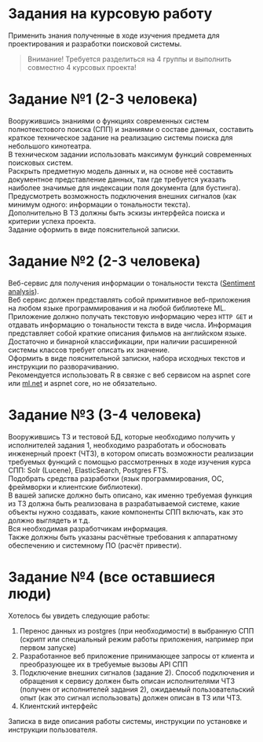 # Задания на курсовую работу
Применить знания полученные в ходе изучения предмета для проектирования и разработки поисковой системы.

> Внимание! Требуется разделиться на 4 группы и выполнить совместно 4 курсовых проекта!


# Задание №1 (2-3 человека)
Вооружившись знаниями о функциях современных систем полнотекстового поиска (СПП) и знаниями о составе данных, составить краткое техническое задание на реализацию системы поиска для небольшого кинотеатра.  
В техническом задании использовать максимум функций современных поисковых систем.  
Раскрыть предметную модель данных и, на основе неё составить документное представление данных, там где требуется указать наиболее значимые для индексации поля документа (для бустинга).  
Предусмотреть возможность подключения внешних сигналов (как минимум одного: информации о тональности текста).  
Дополнительно В ТЗ должны быть эскизы интерфейса поиска и критерии успеха проекта.  
Задание оформить в виде пояснительной записки.


# Задание №2 (2-3 человека)
Веб-сервис для получения информации о тональности текста ([Sentiment analysis](https://www.kdnuggets.com/2018/03/5-things-sentiment-analysis-classification.html)).   
Веб сервис должен представлять собой примитивное веб-приложения на любом языке программирования и на любой библиотеке ML.  
Приложение должно получать текстовую информацию через ``HTTP GET`` и отдавать  информацию о тональности текста в виде числа. Информация представляет собой краткие описания фильмов на английском языке.  
Достаточно и бинарной классификации, при наличии расширенной системы классов требует описать их значение.  
Оформить в виде пояснительной записки, набора исходных текстов и инструкции по разворачиванию.  
Рекомендуется использовать R в связке с веб сервисом на aspnet core или [ml.net](https://github.com/dotnet/machinelearning-samples/tree/master/samples/csharp/getting-started/BinaryClassification_SentimentAnalysis) и aspnet core, но не обязательно.

# Задание №3 (3-4 человека)
Вооружившись ТЗ и тестовой БД, которые необходимо получить у исполнителей задания 1, необходимо разработать и обосновать инженерный проект (ЧТЗ), в котором описать возможности реализации требуемых функций с помощью рассмотренных в ходе изучения курса СПП: Solr (Lucene), ElasticSearch, Postgres FTS.  
Подобрать средства разработки (язык программирования, ОС, фреймворки и клиентские библиотеки).  
В вашей записке должно быть описано, как именно требуемая функция из ТЗ должна быть реализована в разрабатываемой системе, какие объекты нужно создавать, какие компоненты СПП включать, как это должно выглядеть и т.д.  
Вся необходимая разработчикам информация.  
Также должны быть указаны расчётные требования к аппаратному обеспечению и системному ПО (расчёт привести).

# Задание №4 (все оставшиеся люди)
Хотелось бы увидеть следующие работы:  
1. Перенос данных из postgres (при необходимости) в выбранную СПП (скрипт или специальный режим работы приложения, например при первом запуске)  
2. Разработанное веб приложение принимающее запросы от клиента и преобразующее их в требуемые вызовы API СПП
3. Подключение внешних сигналов (задание 2). Способ подключения и обращения к сервису должен быть описан исполнителями ЧТЗ (получен от исполнителей задания 2), ожидаемый пользовательский опыт (как это сигнал использовать) должен описан в ТЗ или ЧТЗ.
4. Клиентский интерфейс

Записка в виде описания работы системы, инструкции по установке и инструкции пользователя.

